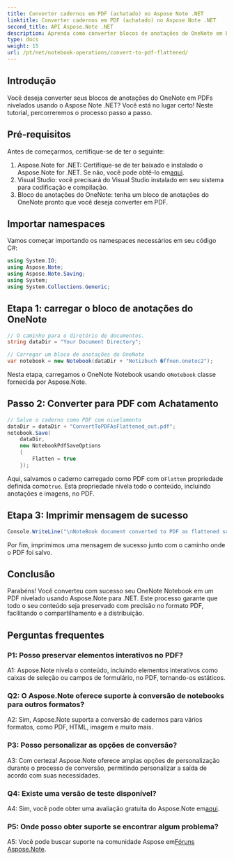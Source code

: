 ```yaml
---
title: Converter cadernos em PDF (achatado) no Aspose Note .NET
linktitle: Converter cadernos em PDF (achatado) no Aspose Note .NET
second_title: API Aspose.Note .NET
description: Aprenda como converter blocos de anotações do OneNote em PDFs nivelados sem esforço usando Aspose.Note para .NET. Preserve seu conteúdo perfeitamente.
type: docs
weight: 15
url: /pt/net/notebook-operations/convert-to-pdf-flattened/
---
```

## Introdução

Você deseja converter seus blocos de anotações do OneNote em PDFs nivelados usando o Aspose Note .NET? Você está no lugar certo! Neste tutorial, percorreremos o processo passo a passo.

## Pré-requisitos

Antes de começarmos, certifique-se de ter o seguinte:

1.  Aspose.Note for .NET: Certifique-se de ter baixado e instalado o Aspose.Note for .NET. Se não, você pode obtê-lo em[aqui](https://releases.aspose.com/note/net/).
2. Visual Studio: você precisará do Visual Studio instalado em seu sistema para codificação e compilação.
3. Bloco de anotações do OneNote: tenha um bloco de anotações do OneNote pronto que você deseja converter em PDF.

## Importar namespaces

Vamos começar importando os namespaces necessários em seu código C#:

```csharp
using System.IO;
using Aspose.Note;
using Aspose.Note.Saving;
using System;
using System.Collections.Generic;
```

## Etapa 1: carregar o bloco de anotações do OneNote

```csharp
// O caminho para o diretório de documentos.
string dataDir = "Your Document Directory";

// Carregar um bloco de anotações do OneNote
var notebook = new Notebook(dataDir + "Notizbuch �ffnen.onetoc2");
```

 Nesta etapa, carregamos o OneNote Notebook usando o`Notebook` classe fornecida por Aspose.Note.

## Passo 2: Converter para PDF com Achatamento

```csharp
// Salve o caderno como PDF com nivelamento
dataDir = dataDir + "ConvertToPDFAsFlattened_out.pdf";
notebook.Save(
    dataDir,
    new NotebookPdfSaveOptions
    {
        Flatten = true
    }); 
```

 Aqui, salvamos o caderno carregado como PDF com o`Flatten` propriedade definida como`true`. Esta propriedade nivela todo o conteúdo, incluindo anotações e imagens, no PDF.

## Etapa 3: Imprimir mensagem de sucesso

```csharp
Console.WriteLine("\nNoteBook document converted to PDF as flattened successfully.\nFile saved at " + dataDir);
```

Por fim, imprimimos uma mensagem de sucesso junto com o caminho onde o PDF foi salvo.

## Conclusão

Parabéns! Você converteu com sucesso seu OneNote Notebook em um PDF nivelado usando Aspose.Note para .NET. Este processo garante que todo o seu conteúdo seja preservado com precisão no formato PDF, facilitando o compartilhamento e a distribuição.

## Perguntas frequentes

### P1: Posso preservar elementos interativos no PDF?

A1: Aspose.Note nivela o conteúdo, incluindo elementos interativos como caixas de seleção ou campos de formulário, no PDF, tornando-os estáticos.

### Q2: O Aspose.Note oferece suporte à conversão de notebooks para outros formatos?

A2: Sim, Aspose.Note suporta a conversão de cadernos para vários formatos, como PDF, HTML, imagem e muito mais.

### P3: Posso personalizar as opções de conversão?

A3: Com certeza! Aspose.Note oferece amplas opções de personalização durante o processo de conversão, permitindo personalizar a saída de acordo com suas necessidades.

### Q4: Existe uma versão de teste disponível?

 A4: Sim, você pode obter uma avaliação gratuita do Aspose.Note em[aqui](https://releases.aspose.com/).

### P5: Onde posso obter suporte se encontrar algum problema?

 A5: Você pode buscar suporte na comunidade Aspose em[Fóruns Aspose.Note](https://forum.aspose.com/c/note/28).
